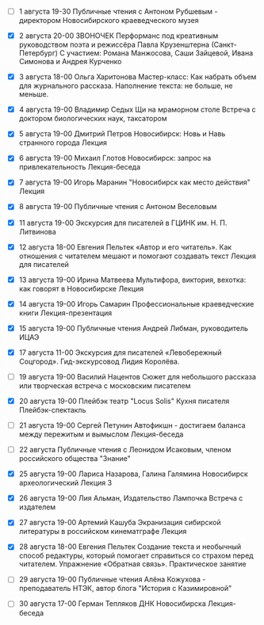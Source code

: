 - [ ] 1 августа 19-30 
Публичные чтения с Антоном Рубшевым - директором Новосибирского краеведческого музея

- [x] 2 августа 20-00
ЗВОНОЧЕК 
Перформанс под креативным руководством поэта и режиссёра Павла Крузенштерна (Санкт-Петербург) 
С участием: Романа Манжосова, Саши Зайцевой, Ивана Симонова и Андрея Курченко 

- [x] 3 августа 18-00
Ольга Харитонова
Мастер-класс: Как набрать объем для журнального рассказа. Наполнение текста: не больше, не меньше. 

- [x] 4 августа 19-00
Владимир Седых 
Щи на мраморном столе
Встреча с доктором биологических наук, таксатором 

- [x] 5 августа 19-00
Дмитрий Петров
Новосибирск: Новь и Навь странного города
Лекция

- [x] 6 августа 19-00
Михаил Глотов 
Новосибирск: запрос на привлекательность
Лекция-беседа

- [x] 7 августа 19-00
Игорь Маранин 
"Новосибирск как место действия"
Лекция 

- [x] 8 августа 19-00
Публичные чтения с Антоном Веселовым 

- [x] 11 августа 19-00
Экскурсия для писателей в ГЦИНК им. Н. П. Литвинова

- [x] 12 августа 18-00
Евгения Пельтек 
 «Автор и его читатель». Как отношения с читателем мешают и помогают создавать текст
Лекция для писателей 

- [x] 13 августа 19-00 
Ирина Матвеева 
Мультифора, виктория, вехотка: как говорят в Новосибирске
Лекция 

- [x] 14 августа 19-00
Игорь Самарин 
Профессиональные краеведческие книги 
Лекция-презентация 

- [x] 15 августа 19-00
Публичные чтения
Андрей Либман, руководитель ИЦАЭ

- [x] 17 августа 11-00
Экскурсия для писателей «Левобережный Соцгород».
Гид-экскурсовод Лидия Королёва. 

- [ ] 19 августа 19-00
Василий Нацентов
Сюжет для небольшого рассказа или творческая встреча с московским писателем

- [x] 20 августа 19-00
Плейбэк театр "Locus Solis" 
Кухня писателя 
Плейбэк-спектакль 

- [ ] 21 августа 19-00
Сергей Петунин 
Автофикшн - достигаем баланса между пережитым и вымыслом
Лекция-беседа 

- [ ] 22 августа 
Публичные чтения с Леонидом Исаковым, членом российского общества "Знание" 

- [x] 25 августа 19-00
Лариса Назарова, Галина Галямина
Новосибирск археологический 
Лекция 3

- [x] 26 августа 19-00
Лия Альман, Издательство Лампочка 
Встреча с издателем 

- [x] 27 августа 19-00
Артемий Кашуба 
Экранизация сибирской литературы в российском кинематграфе
Лекция

- [x] 28 августа 18-00
Евгения Пельтек 
Создание текста и необычный способ редактуры, который помогает справиться со страхом перед читателем. Упражнение «Обратная связь».
Практическое занятие 

- [ ] 29 августа 19-00
Публичные чтения
Алёна Кожухова - преподаватель НТЭК, автор блога "История с Казимировной"

- [ ] 30 августа 17-00
Герман Тепляков
ДНК Новосибирска 
Лекция-беседа